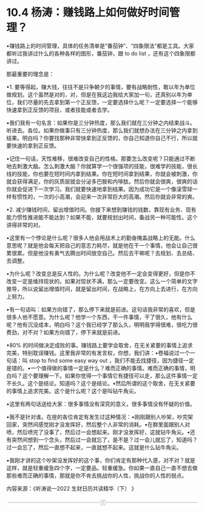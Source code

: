 # 10.4 杨涛：赚钱路上如何做好时间管理？

•赚钱路上的时间管理，具体的任务清单是“番茄钟”、“四象限法”都是工具。大家都听过我讲过什么的各种各样的图形，番茄钟，跟 to do list ，还有这个四象限都讲过。

那最重要的理念是：

•1\. 要等得起，赚大钱，往往不是只争朝夕的事情，要有战略耐性，敢以年为单位做规划。这个虽然是对的，对，但是在我这边我给大家加一句，还真别以年为单位，我们尽量的先去拿到第一个正反馈，一定要选择什么呢？一定要选择一个能够快速拿到正反馈的项目，或者技能或者去学。

•我们我有一句名言：如果你是三分钟热度，那么我们就在三分钟之内结束战斗。听进去。各位。如果你做事只有三分钟热度，那么我们就想办法在三分钟之内拿到结果。明白吗？你要找那种非常快拿到正反馈的，你自己知道你自己不行，所以就要快速的拿到正反馈。

•记住一句话，天性难移，很难改变自己的性格。那要怎么改变呢？只能通过不断地去刺激大脑。怎么刺激大脑？你就算学一个很强项的技能，很难学的技能，很长线的技能，你也要在短时间内拿到结果。你在短时间拿到结果，你就会被刺激，你就会获得满足，你的灰质层就会分泌多巴胺和内啡肽。然后你就会很爽，很爽的话你就会促进下一次学习。我们就要快速地拿到结果。因为成功它是一个像滚雪球一样有惯性的，一次的小高潮，会迎来一次非常巨大的高潮。然后你就会非常的爽。

•2\. 减少赚钱时间，留出增值时间。你接下来想到赚钱的钱数，靠现有业务、现有能力惯性推进能不能达到？如果不能，就要规划出时间，备战另一种可能性。这个讲得非常的对。

•这里有一个悖论是什么呢？很多人他会用战术上的勤奋掩盖战略上的无能。什么意思呢？就是他会每天把自己的意志力耗尽，就是他在干一个事情，他会让自己很累很累。但是他没有勇气去腾出时间放空自己。然后去干嘛呢？去规划、去总结、去调整。

•为什么呢？改变总是反人性的。为什么呢？改变他不一定会变得更好，但是你不改变一定是维持现状的。如果对现状不满，那么一定要改变。这么一个简单的文字推导，所以说留出增值时间，就是留出时间，在战略上，在方向上去进行，在方向上努力。

•有一句话叫：如果方向错了，那么停下来就是前进。这句话我非常的喜欢，但是很多人他不愿意。为什么呢？他学一个东西，干一件事情，干了很久，他有什么呢？他有沉没成本，明白吗？这个我已经学了那么久，明明我学得很难，很吃力很费劲，对不对？如果方向错了，停下来就是前进。

•80% 的时间做决定成败的事。赚钱路上要学会取舍，在无关紧要的事情上追求完美，特别耽误赚钱。这里我非常的有发言权，你想，我们讲：•卷福说过一个一句话：叫 stop to find some easy way out ，我们不能去找捷径，因为捷径一定是错的。•一个值得做的事情一定是什么？难而正确的事情。难而正确的事情，明白吗？这个要理解一下。如果你觉得一个事情它有捷径可以走，那么这件事情一定不长久。这个是结论。知道吗？这个是结论。•然后所谓的这个取舍，在无关紧要的事情上追求完美。这个是什么呢？这个是叫钻牛角尖。

•这里有两句话送给大家：很多事情没有深究的意义，很多事情没有怀疑的价值。

•我不是针对谁。在座的各位肯定有发生过这种情况：•刚刚跟别人吵架，吵完架回家，突然间感觉刚才没发挥好，然后整个人非常的消耗。•在群里面跟别人对喷，然后喷完了没事了，然后过一会想起来。刚才没发挥好，这就钻牛角尖。•还有突然间想到一个念头，然后过一会就忘了，是不是？过一会儿就忘了，知道吗？过一会忘了，然后一直想不起来，一直就想不起来。这就是什么钻牛角尖。

•我刚才讲的这个吵架没发挥好的这个事，你们肯定有那种代入感，对不对？就是这样，就是轻重缓急四个字，一定要品。轻重缓急。你如果一直自己一直不想去做那些难而正确的事情，那就是你不肯去挑战你的人性，挑战你的人性的弱点。

内容来源：《听涛说—2022 生财日历共读精华（下） 》

![](img/e573a089fa5c69c53659d55b676d2c92.png)